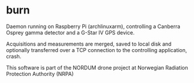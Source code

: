 # burn
Daemon running on Raspberry Pi (archlinuxarm), controlling a Canberra Osprey gamma detector and a 
G-Star IV GPS device.

Acquisitions and measurements are merged, saved to local disk and optionally transferred over a 
TCP connection to the controlling application, crash.

This software is part of the NORDUM drone project at Norwegian Radiation Protection Authority 
(NRPA)
